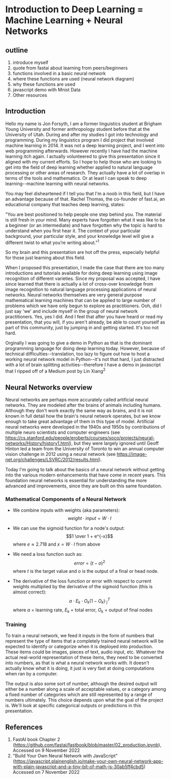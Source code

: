 # Introduction to Deep Learning = Machine Learning + Neural Networks

## outline
1. introduce myself
2. quote from fastai about learning from peers/beginners
3. functions involved in a basic neural network
4. where these functions are used (neural network diagram)
5. why these functions are used
6. javascript demo with Mnist Data
7. Other resources


## Introduction
Hello my name is Jon Forsyth, I am a former linguistics student at Brigham Young University and former anthropology student before that at the University of Utah.  During and after my studies I got into technology and programming.  During my linguistics program I did project that involved machine learning in 2014.  It was not a deep learning project, and I went into web programming afterwards.  However recently I have had the machine learning itch again.  I actually volunteered to give this presentation since it aligned with my current efforts.  So I hope to help those who are looking to get into the field of deep learning whether applied to natural language processing or other areas of research.  They actually have a lot of overlap in terms of the tools and mathematics.  Or at least I can speak to deep learning--machine learning with neural networks.

You may feel disheartened if I tell you that I'm a noob in this field, but I have an advantage because of that.  Rachel Thomas, the co-founder of fast.ai, an educational company that teaches deep learning, states:

"You are best positioned to help people one step behind you. The material is
still fresh in your mind. Many experts have forgotten what it was like to be a
beginner (or an intermediate) and have forgotten why the topic is hard to
understand when you first hear it. The context of your particular background,
your particular style, and your knowledge level will give a different twist to
what you’re writing about."<sup>1</sup>

So my brain and this presentation are hot off the press, especially helpful for those just learning about this field.

When I proposed this presentation, I made the case that there are too many introductions and tutorials available for doing deep learning using image recognition of different varieties.  Since my proposal was accepted, I have since learned that there is actually a lot of cross-over knowledge from image recognition to natural language processing applications of neural networks.  Neural networks themselves are very general purpose mathematical learning machines that can be applied to large number of problems which we have only begun to explore as practitioners.  Ooh, did I just say 'we' and include myself in the group of neural network practitioners.  Yes, yes I did.  And I feel that after you have heard or read my presentation, that you will, if you aren't already, be able to count yourself as part of this community, just by jumping in and getting started.  It's too not hard.

Orginally I was going to give a demo in Python as that is the dominant programming language for doing deep learning today.  However, because of technical difficulties--translation, too lazy to figure out how to host a working neural network model in Python--it's not that hard, I just distracted with a lot of brain splitting activities--therefore I have a demo in javascript that I ripped off of a Medium post by Lin Xiang<sup>2</sup> 

## Neural Networks overview

Neural networks are perhaps more accurately called artificial neural networks.  They are modeled after the brains of animals including humans.  Although they don't work exactly the same way as brains, and it is not known in full detail how the brain's neural network operates, but we know enough to take great advantage of them in this type of model.  Artificial neural networks were developed in the 1940s and 1950s by contributions of multiple neuro scientists and computer engineers (see https://cs.stanford.edu/people/eroberts/courses/soco/projects/neural-networks/History/history1.html), but they were largely ignored until Geoff Hinton led a team from the University of Toronto to win an annual computer vision challenge in 2012 using a neural network (see https://image-net.org/challenges/LSVRC/2012/results.html).

Today I'm going to talk about the basics of a neural network without getting into the various modern enhancements that have come in recent years.  This foundation neural networks is essential for understanding the more advanced and improvements, since they are built on this same foundation.

### Mathematical Components of a Neural Network
- We combine inputs with weights (aka parameters): $$weight \cdot input = W \cdot I$$

- We can use the sigmoid function for a node's output: $$1 \over 1 + e^{-x}$$ where $e \approx 2.718$ and $x = W \cdot I$ from above

- We need a loss function such as: $$error = (t - o)^2$$ where $t$ is the target value and $o$ is the output of a final or head node.

- The derivative of the loss function or error with respect to current weights multiplied by the derivative of the sigmoid function (this is almost correct): $$a \cdot E_k \cdot O_k(1 - O_k) \cdot^T_j$$ where $a$ = learning rate, $E_k$ = total error, $O_k$ = output of final nodes




### Training
To train a neural network, we feed it inputs in the form of numbers that represent the type of items that a completely trained neural network will be expected to identify or categorize when it is deployed into production.  These items could be images, pieces of text, audio input, etc.  Whatever the actual real-world representation of these items, they need to be converted into numbers, as that is what a neural network works with.  It doesn't actually know what it is doing, it just is very fast at doing computations when ran by a computer.

The output is also some sort of number, although the desired output will either be a number along a scale of acceptable values, or a category among a fixed number of categories which are still represented by a range of numbers ultimately.  This choice depends upon what the goal of the project is.  We'll look at specific categorical outputs or predictions in this presentation.



## References
1. FastAI book Chapter 2 (https://github.com/fastai/fastbook/blob/master/02_production.ipynb), Accessed on 9 November 2022
2. "Build Your Own Neural Network with JavaScript" (https://javascript.plainenglish.io/make-your-own-neural-network-app-with-plain-javascript-and-a-tiny-bit-of-math-js-30ab5ff4cbd5) Accessed on 7 November 2022

